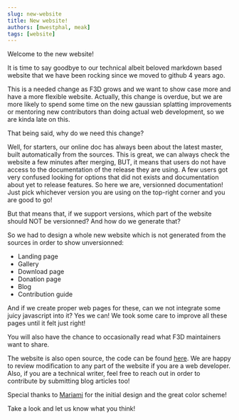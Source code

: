 ```yaml
---
slug: new-website
title: New website!
authors: [mwestphal, meak]
tags: [website]
---
```


Welcome to the new website!

<!-- truncate -->

It is time to say goodbye to our technical albeit beloved markdown based website that we have been rocking
since we moved to github 4 years ago.

This is a needed change as F3D grows and we want to show case more and have a more flexible website.
Actually, this change is overdue, but we are more likely to spend some time on the new gaussian splatting improvements
or mentoring new contributors than doing actual web development, so we are kinda late on this.

That being said, why do we need this change?

Well, for starters, our online doc has always been about the latest master, built automatically from the sources.
This is great, we can always check the website a few minutes after merging, BUT, it means that users do not have access to
the documentation of the release they are using.
A few users got very confused looking for options that did not exists and documentation about yet to release features.
So here we are, versionned documentation!
Just pick whichever version you are using on the top-right corner and you are good to go!

But that means that, if we support versions, which part of the website should NOT be versionned?
And how do we generate that?

So we had to design a whole new website which is not generated from the sources in order to show unversionned:
 - Landing page
 - Gallery
 - Download page
 - Donation page
 - Blog
 - Contribution guide

And if we create proper web pages for these, can we not integrate some juicy javascript into it?
Yes we can! We took some care to improve all these pages until it felt just right!

You will also have the chance to occasionally read what F3D maintainers want to share.

The website is also open source, the code can be found [here](https://github.com/f3d-app/f3d-website).
We are happy to review modification to any part of the website if you are a web developer. Also, if you are a technical writer, feel free to reach out in order to contribute by submitting blog articles too!

Special thanks to [Mariami](https://www.linkedin.com/in/mariami-zedginidze/) for the initial design and the great color scheme!

Take a look and let us know what you think!
